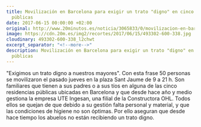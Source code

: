 ```yaml
---
title: Movilización en Barcelona para exigir un trato "digno" en cinco residencias
  públicas
date: 2017-06-15 00:00:00 +02:00
original: http://www.20minutos.es/noticia/3065833/0/movilizacion-en-barcelona-exigir-trato-digno-cinco-residencias-publicas
image: https://cdn.20m.es/img2/recortes/2017/06/15/493302-600-338.jpg
cloudinary: 493302-600-338_l2chwt
excerpt_separator: "<!--more-->"
description: Movilización en Barcelona para exigir un trato "digno" en cinco residencias
  públicas
---
```


"Exigimos un trato digno a nuestros mayores". Con esta frase 50 personas se movilizaron el pasado jueves en la plaza Sant Jaume de 9 a 21 h. Son familiares que tienen a sus padres o a sus tíos en alguna de las cinco residencias públicas ubicadas en Barcelona y que desde hace año y medio gestiona la empresa UTE Ingesan, una filial de la Constructora OHL. Todos ellos se quejan de que debido a su gestión falta personal y material, y que las condiciones de higiene no son óptimas. Por ello aseguran que desde hace tiempo los abuelos no están recibiendo un trato digno.

